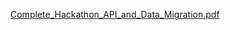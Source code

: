 [Complete_Hackathon_API_and_Data_Migration.pdf](https://github.com/user-attachments/files/18496113/Complete_Hackathon_API_and_Data_Migration.pdf)
